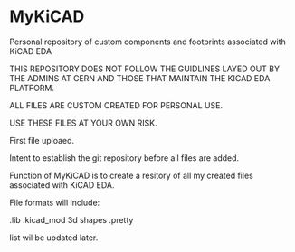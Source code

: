 # MyKiCAD
Personal repository of custom components and footprints associated with KiCAD EDA

THIS REPOSITORY DOES NOT FOLLOW THE GUIDLINES LAYED OUT BY THE ADMINS AT CERN AND THOSE THAT
MAINTAIN THE KICAD EDA PLATFORM. 

ALL FILES ARE CUSTOM CREATED FOR PERSONAL USE.

USE THESE FILES AT YOUR OWN RISK.



First file uploaed.

Intent to establish the git repository before all files are added.

Function of MyKiCAD is to create a resitory of all my created files associated with KiCAD EDA.

File formats will include:

.lib
.kicad_mod
3d shapes
.pretty

list wil be updated later.
